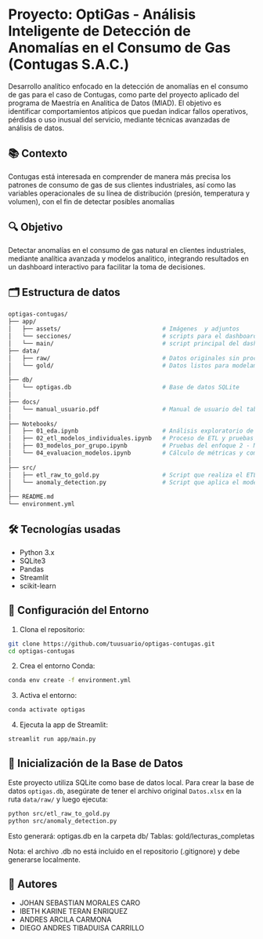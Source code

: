 # Proyecto: OptiGas - Análisis Inteligente de Detección de Anomalías en el Consumo de Gas (Contugas S.A.C.)

Desarrollo analítico enfocado en la detección de anomalías en el consumo de gas para el caso de Contugas, como parte del proyecto aplicado del programa de Maestría en Analítica de Datos (MIAD). El objetivo es identificar comportamientos atípicos que puedan indicar fallos operativos, pérdidas o uso inusual del servicio, mediante técnicas avanzadas de análisis de datos.

## 📚 Contexto

Contugas está interesada en comprender de manera más precisa los patrones de consumo de gas de sus clientes industriales, así como las variables operacionales de su línea de distribución (presión, temperatura y volumen), con el fin de detectar posibles anomalías 

## 🔍 Objetivo
Detectar anomalías en el consumo de gas natural en clientes industriales, mediante analítica avanzada y modelos analitico, integrando resultados en un dashboard interactivo para facilitar la toma de decisiones.

## 🗂️ Estructura de datos
```bash
optigas-contugas/
├── app/
│   ├── assets/                             # Imágenes  y adjuntos
│   └── secciones/                          # scripts para el dashboard
│   └── main/                               # script principal del dashboard
├── data/
│   ├── raw/                                # Datos originales sin procesar
│   └── gold/                               # Datos listos para modelamiento o visualización
│
├── db/
│   └── optigas.db                          # Base de datos SQLite
│
├── docs/
│   └── manual_usuario.pdf                  # Manual de usuario del tablero OptiGas
│
├── Notebooks/                              
│   ├── 01_eda.ipynb                        # Análisis exploratorio de los datos (EDA)
│   ├── 02_etl_modelos_individuales.ipynb   # Proceso de ETL y pruebas del enfoque 1 - Modelos individuales
│   ├── 03_modelos_por_grupo.ipynb          # Pruebas del enfoque 2 - Modelos por grupos
│   └── 04_evaluacion_modelos.ipynb         # Cálculo de métricas y comparación modelos enfoque 1
│
├── src/
│   ├── etl_raw_to_gold.py                  # Script que realiza el ETL y compila los datos en la tabla gold
│   └── anomaly_detection.py                # Script que aplica el modelo de ML
│
├── README.md
└── environment.yml
```

## 🛠️ Tecnologías usadas
- Python 3.x
- SQLite3
- Pandas
- Streamlit
- scikit-learn

## 🚀 Configuración del Entorno

1. Clona el repositorio:
```bash
git clone https://github.com/tuusuario/optigas-contugas.git
cd optigas-contugas
```
2. Crea el entorno Conda:
```bash
conda env create -f environment.yml
```
3. Activa el entorno:
```bash
conda activate optigas
```
4. Ejecuta la app de Streamlit:
```bash
streamlit run app/main.py
```

## 🧱 Inicialización de la Base de Datos

Este proyecto utiliza SQLite como base de datos local. Para crear la base de datos `optigas.db`, asegúrate de tener el archivo original `Datos.xlsx` en la ruta `data/raw/` y luego ejecuta:

```bash
python src/etl_raw_to_gold.py
python src/anomaly_detection.py
```
Esto generará:
optigas.db en la carpeta db/
Tablas: gold/lecturas_completas

Nota: el archivo .db no está incluido en el repositorio (.gitignore) y debe generarse localmente.


## 🤝 Autores
- JOHAN SEBASTIAN MORALES CARO
- IBETH KARINE TERAN ENRIQUEZ
- ANDRES ARCILA CARMONA
- DIEGO ANDRES TIBADUISA CARRILLO
